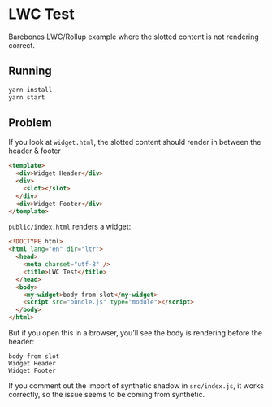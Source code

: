 # LWC Test

Barebones LWC/Rollup example where the slotted content is not rendering correct.

## Running

```bash
yarn install
yarn start
```

## Problem

If you look at `widget.html`, the slotted content should render in between the header & footer

```html
<template>
  <div>Widget Header</div>
  <div>
    <slot></slot>
  </div>
  <div>Widget Footer</div>
</template>
```

`public/index.html` renders a widget:

```html
<!DOCTYPE html>
<html lang="en" dir="ltr">
  <head>
    <meta charset="utf-8" />
    <title>LWC Test</title>
  </head>
  <body>
    <my-widget>body from slot</my-widget>
    <script src="bundle.js" type="module"></script>
  </body>
</html>
```

But if you open this in a browser, you'll see the body is rendering before the header:

```
body from slot
Widget Header
Widget Footer
```

If you comment out the import of synthetic shadow in `src/index.js`, it works correctly, so the issue seems to be coming from synthetic.

